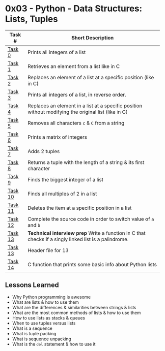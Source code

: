  # 0x03 - Python - Data Structures: Lists, Tuples
Task # | Short Description
-------|------------
[Task 0](0-print_list_integer.py) | Prints all integers of a list
[Task 1](1-element_at.py) | Retrieves an element from a list like in C
[Task 2](2-replace_in_list.py) | Replaces an element of a list at a specific position (like in C)
[Task 3](3-print_reversed_list_integer.py) | Prints all integers of a list, in reverse order.
[Task 4](4-new_in_list.py) | Replaces an element in a list at a specific position without modifying the original list (like in C)
[Task 5](5-no_c.py) | Removes all characters `c` & `C` from a string
[Task 6](6-print_matrix_integer.py) | Prints a matrix of integers
[Task 7](7-add_tuple.py) | Adds 2 tuples
[Task 8](8-multiple_returns.py) | Returns a tuple with the length of a string & its first character
[Task 9](9-max_integer.py) | Finds the biggest integer of a list
[Task 10](10-divisible_by_2.py) | Finds all multiples of 2 in a list
[Task 11](11-delete_at.py) | Deletes the item at a specific position in a list
[Task 12](12-switch.py) | Complete the source code in order to switch value of `a` and `b`
[Task 13](13-is_palindrome.c) | **Technical interview prep** Write a function in C that checks if a singly linked list is a palindrome.
[Task 13](lists.h) | Header file for 13
[Task 14](100-print_python_list_info.c) | C function that prints some basic info about Python lists

 ## Lessons Learned
* Why Python programming is awesome
* What are lists & how to use them
* What are the differences & similarities between strings & lists
* What are the most common methods of lists & how to use them
* How to use lists as stacks & queues
* When to use tuples versus lists
* What is a sequence
* What is tuple packing
* What is sequence unpacking
* What is the `del` statement & how to use it
